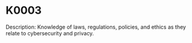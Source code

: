 # K0003
Description: Knowledge of laws, regulations, policies, and ethics as they relate to cybersecurity and privacy. 
